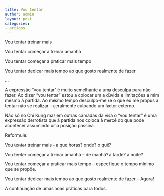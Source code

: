 ```yaml
---
title: Vou tentar
author: admin
layout: post
categories:
- artigos
---
```

Vou tentar treinar mais

Vou tentar começar a treinar amanhã

Vou tentar começar a praticar mais tempo

Vou tentar dedicar mais tempo ao que gosto realmente de fazer

&#8230;

A expressão &#8220;vou tentar&#8221; é muito semelhante a uma desculpa para não fazer. Ao dizer &#8220;vou tentar&#8221; estou a colocar um a dúvida e limitações a mim mesmo à partida. Ao mesmo tempo desculpo-me se o que eu me propus a tentar não se realizar &#8211; geralmente culpando um factor externo.

Não só no Chi Kung mas em outras camadas da vida o &#8220;vou tentar&#8221; é uma expressão derrotista que à partida nos coloca à mercê do que pode acontecer assumindo uma posição passiva.

Reformule:

Vou <del>tentar</del> treinar mais &#8211; a que horas? onde? o quê?

Vou <del>tentar</del> começar a treinar amanhã &#8211; de manhã? à tarde? à noite?

Vou <del>tentar</del> começar a praticar mais tempo &#8211; especifique o tempo mínimo que se propõe.

Vou <del>tentar</del> dedicar mais tempo ao que gosto realmente de fazer &#8211; Agora!

A continuação de umas boas práticas para todos.
